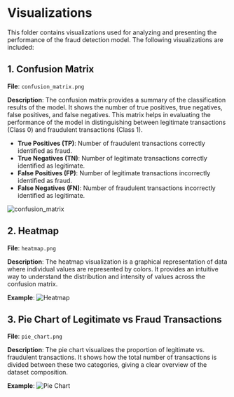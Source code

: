 # Visualizations

This folder contains visualizations used for analyzing and presenting the performance of the fraud detection model. The following visualizations are included:

## 1. Confusion Matrix

**File**: `confusion_matrix.png`

**Description**: 
The confusion matrix provides a summary of the classification results of the model. It shows the number of true positives, true negatives, false positives, and false negatives. This matrix helps in evaluating the performance of the model in distinguishing between legitimate transactions (Class 0) and fraudulent transactions (Class 1).

- **True Positives (TP)**: Number of fraudulent transactions correctly identified as fraud.
- **True Negatives (TN)**: Number of legitimate transactions correctly identified as legitimate.
- **False Positives (FP)**: Number of legitimate transactions incorrectly identified as fraud.
- **False Negatives (FN)**: Number of fraudulent transactions incorrectly identified as legitimate.


![confusion_matrix](https://github.com/user-attachments/assets/0b0ddf06-bda3-4d7d-8678-6e199f4b4c50)



## 2. Heatmap

**File**: `heatmap.png`

**Description**:
The heatmap visualization is a graphical representation of data where individual values are represented by colors. It provides an intuitive way to understand the distribution and intensity of values across the confusion matrix.

**Example**:
![Heatmap](heatmap.png)

## 3. Pie Chart of Legitimate vs Fraud Transactions

**File**: `pie_chart.png`

**Description**:
The pie chart visualizes the proportion of legitimate vs. fraudulent transactions. It shows how the total number of transactions is divided between these two categories, giving a clear overview of the dataset composition.

**Example**:
![Pie Chart](pie_chart.png)
